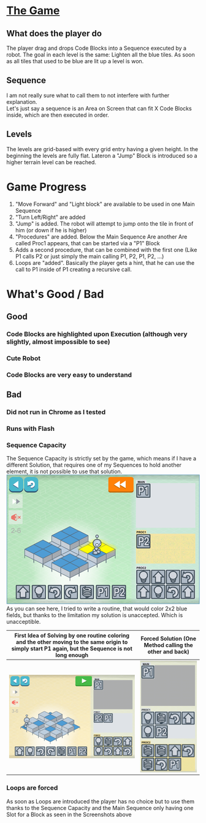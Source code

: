 # [The Game](http://lightbot.com/flash.html)  
## What does the player do
The player drag and drops Code Blocks into a Sequence executed by a robot. The goal in each level is the same: Lighten all the blue tiles.
As soon as all tiles that used to be blue are lit up a level is won.

## Sequence
I am not really sure what to call them to not interfere with further explanation.  
Let's just say a sequence is an Area on Screen that can fit X Code Blocks inside, which are then executed in order.

## Levels
The levels are grid-based with every grid entry having a given height. In the beginning the levels are fully flat.
Lateron a "Jump" Block is introduced so a higher terrain level can be reached.

# Game Progress

1. "Move Forward" and "Light block" are available to be used in one Main Sequence
1. "Turn Left/Right" are added
1. "Jump" is added. The robot will attempt to jump onto the tile in front of him (or down if he is higher)
1. "Procedures" are added. Below the Main Sequence Are another Are called Proc1 appears, that can be started via a "P1" Block
1. Adds a second procedure, that can be combined with the first one (Like P1 calls P2 or just simply the main calling P1, P2, P1, P2, ...)
1. Loops are "added". Basically the player gets a hint, that he can use the call to P1 inside of P1 creating a recursive call.

# What's Good / Bad

## Good
### Code Blocks are highlighted upon Execution (although very slightly, almost impossible to see)
### Cute Robot
### Code Blocks are very easy to understand

## Bad
### Did not run in Chrome as I tested
### Runs with Flash
### Sequence Capacity
The Sequence Capacity is strictly set by the game, which means if I have a different Solution, that requires one of my Sequences to hold another element, it is not possible to use that solution.  
![Screenshot of LightRobot](../img/lightroboLimit.PNG "Screenshot")  
As you can see here, I tried to write a routine, that would color 2x2 blue fields, but thanks to the limitation my solution is unaccepted. Which is unacceptible.

First Idea of Solving by one routine coloring and the other moving to the same origin to simply start P1 again, but the Sequence is not long enough | Forced Solution (One Method calling the other and back)
--- | ---
![Screenshot of LightRobot](../img/lightroboLimit2.PNG "Screenshot") | ![Screenshot of LightRobot](../img/lightroboLimit2sol.PNG "Screenshot")  

### Loops are forced
As soon as Loops are introduced the player has no choice but to use them thanks to the Sequence Capacity and the Main Sequence only having one Slot for a Block as seen in the Screenshots above
